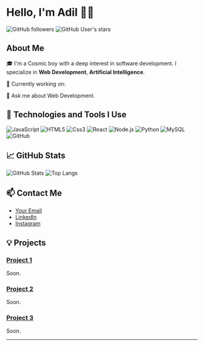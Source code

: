 # Hello, I'm Adil 🧑‍🚀

![GitHub followers](https://img.shields.io/github/followers/yourusername?style=social)
![GitHub User's stars](https://img.shields.io/github/stars/yourusername?style=social)

## About Me

🎓 I'm a Cosmic boy with a deep interest in software development. I specialize in **Web Development**, **Artificial Intelligence**.

🌱 Currently working on:

💬 Ask me about Web Development.

## 🚀 Technologies and Tools I Use

![JavaScript](https://img.shields.io/badge/-JavaScript-black?style=flat-square&logo=javascript)
![HTML5](https://img.shields.io/badge/-HTML5-black?style=flat-square&logo=html5)
![Css3](https://img.shields.io/badge/-CSS3-black?style=flat-square&logo=css3)
![React](https://img.shields.io/badge/-React-black?style=flat-square&logo=react)
![Node.js](https://img.shields.io/badge/-Node.js-black?style=flat-square&logo=node.js)
![Python](https://img.shields.io/badge/-Python-black?style=flat-square&logo=python)
![MySQL](https://img.shields.io/badge/-MySQL-black?style=flat-square&logo=mysql)
![GitHub](https://img.shields.io/badge/-GitHub-black?style=flat-square&logo=github)

## 📈 GitHub Stats

![GitHub Stats](https://github-readme-stats.vercel.app/api?username=Adil&show_icons=true&theme=radical)
![Top Langs](https://github-readme-stats.vercel.app/api/top-langs/?username=Adil&layout=compact&theme=radical)

## 📫 Contact Me

- [Your Email](mailto:adlabbsv@gmail.com)
- [LinkedIn](https://www.linkedin.com/in/adylaov/)
- [Instagram](https://instagram.com/adlbsv)

## 💡 Projects

### [Project 1](https://github.com/yourusername/project1)
Soon.

### [Project 2](https://github.com/yourusername/project2)
Soon.

### [Project 3](https://github.com/yourusername/project3)
Soon.

---
